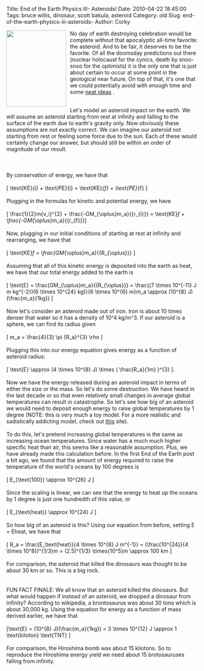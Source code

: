 Title: End of the Earth Physics III- Asteroids!
Date: 2010-04-22 18:45:00
Tags: bruce willis, dinosaur, scott bakula, asteroid
Category: old
Slug: end-of-the-earth-physics-iii-asteroids-
Author: Corky

<a onblur="try {parent.deselectBloggerImageGracefully();} catch(e) {}" href="http://1.bp.blogspot.com/_fa6AZDCsHnY/S9EZLq8fRRI/AAAAAAAAAAc/pg5n-zg70QE/s1600/armageddon.jpg"><img style="float:left; margin:0 10px 10px 0;cursor:pointer; cursor:hand;width: 157px; height: 200px;" src="http://1.bp.blogspot.com/_fa6AZDCsHnY/S9EZLq8fRRI/AAAAAAAAAAc/pg5n-zg70QE/s200/armageddon.jpg" border="0" alt="" id="BLOGGER_PHOTO_ID_5463175511274374418" /></a>No day of earth destroying celebration would be complete without that apocalyptic all-time favorite: the asteroid.  And to be fair, it deserves to be the favorite.  Of all the doomsday predictions out there (nuclear holocaust for the cynics, death by snoo-snoo for the optimists) it is the only one that is just about certain to occur at some point in the geological near future. On top of that, it's one that we could potentially avoid with enough time and some <a href="http://en.wikipedia.org/wiki/Asteroid_deflection_strategies">neat ideas</a> .<div><br />Let's model an asteroid impact on the earth.  We will assume an asteroid starting from rest at infinity and falling to the surface of the earth due to earth's gravity only. Now obviously these assumptions are not exactly correct.  We can imagine our asteroid not starting from rest or feeling some force due to the sun.  Each of these would certainly change our answer, but should still be within an order of magnitude of our result.<br /><br /><a name='more'></a><br /><br />By conservation of energy, we have that<br /><br />\[ \text{KE}_{i} + \text{PE}_{i} = \text{KE}_{f} + \text{PE}_{f} \]<br /><br />Plugging in the formulas for kinetic and potential energy, we have<br /><br />\[ \frac{1}{2}m{v_i}^{2}  + \frac{-GM_{\oplus}m_a}{{r_{i}}}  = \text{KE}_f + \frac{-GM_{\oplus}m_a}{{r_{f}}}\]<br /><br />Now, plugging in our initial conditions of starting at rest at infinity and rearranging, we have that<br /><br />\[ \text{KE}_f = \frac{GM_{\oplus}m_a}{{R_{\oplus}}} \]<br /><br />Assuming that all of this kinetic energy is deposited into the earth as heat, we have that our total energy added to the earth is<br /><br />\[ \text{E} = \frac{GM_{\oplus}m_a}{{R_{\oplus}}} = \frac{(7 \times 10^{-11} J m kg^{-2})(6 \times 10^{24} kg)}{6 \times 10^{6} m}m_a \approx (10^{8} J)(\frac{m_a}{1kg})  \]<br /><br />Now let's consider an asteroid made out of iron.  Iron is about 10 times denser that water so it has a density of 10^4 kg/m^3. If our asteroid is a sphere, we can find its radius given<br /><br />\[ m_a = \frac{4}{3} \pi {R_a}^{3} \rho \]<br /><br />Plugging this into our energy equation gives energy as a function of asteroid radius:<br /><br />\[ \text{E} \approx (4 \times 10^{8} J) \times ( \frac{R_a}{1m} )^{3} \].<br /><br />Now we have the energy released during an asteroid impact in terms of either the size or the mass.  So let's do some destruction. We have heard in the last decade or so that even relatively small changes in average global temperatures can result in catastrophe. So let's see how big of an asteroid we would need to deposit enough energy to raise global temperatures by 1 degree (NOTE: this is very much a toy model.  For a more realistic and sadistically addicting model, check out <a href="http://www.lpl.arizona.edu/impacteffects/">this</a> site).<br /><br />To do this, let's pretend increasing global temperatures is the same as increasing ocean temperatures.  Since water has a much much higher specific heat than air, this seems like a reasonable assumption. Plus, we have already made this calculation before.  In the first End of the Earth post a bit ago, we found that the amount of energy required to raise the temperature of the world's oceans by 100 degrees is<br /><br />\[ E_{\text{100}} \approx 10^{26} J \]<br /><br />Since the scaling is linear, we can see that the energy to heat up the oceans by 1 degree is just one hundredth of this value, or<br /><br />\[ E_{\text{heat}} \approx 10^{24} J \]<br /><br />So how big of an asteroid is this?  Using our equation from before, setting E = Eheat, we have that<br /><br />\[ R_a = \frac{E_\text{heat}}{4 \times 10^{8} J m^{-1}} = (\frac{10^{24}}{4 \times 10^8})^{1/3}m = (2.5)^{1/3} \times{10^5}m \approx 100 km \]<br /><br />For comparison, the asteroid that killed the dinosaurs was thought to be about 30 km or so.  This is a big rock.<br /><br /><br />FUN FACT FINALE: We all know that an asteroid killed the dinosaurs.  But what would happen if instead of an asteroid, we dropped a dinosaur from infinity?  According to wikipedia, a brontosaurus was about 30 tons which is about 30,000 kg. Using the equation for energy as a function of mass derived earlier, we have that<br /><br />\[\text{E} = (10^{8} J)(\frac{m_a}{1kg}) = 3 \times 10^{12} J \approx 1 \text{kiloton} \text{TNT} \]<br /><br />For comparison, the Hiroshima bomb was about 15 kilotons.  So to reproduce the Hiroshima energy yield we need about 15 brotosauruses falling from infinity.<div> </div></div>
